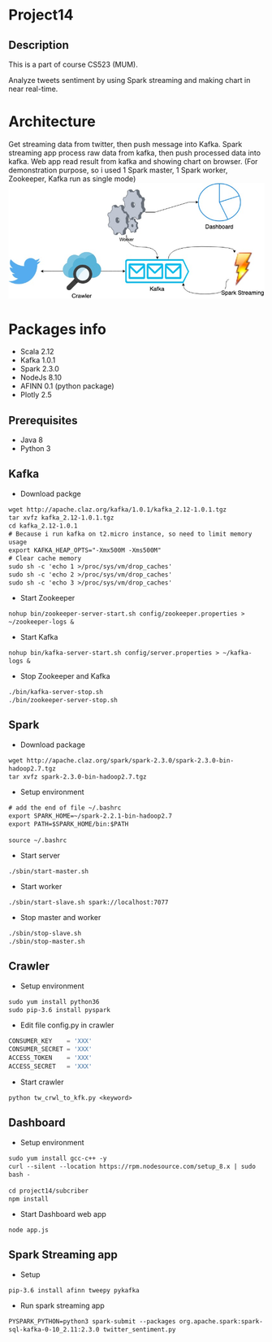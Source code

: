 # Project14

## Description
This is a part of course CS523 (MUM).

Analyze tweets sentiment by using Spark streaming and making chart in near real-time.

# Architecture
Get streaming data from twitter, then push message into Kafka. Spark streaming app process raw data from kafka, then push processed data into kafka. Web app read result from kafka and showing chart on browser.
(For demonstration purpose, so i used 1 Spark master, 1 Spark worker, Zookeeper, Kafka run as single mode) \
![Architecture](./image/architecture.jpg "Architecture")

# Packages info
- Scala 2.12
- Kafka 1.0.1
- Spark 2.3.0
- NodeJs 8.10
- AFINN 0.1 (python package)
- Plotly 2.5

## Prerequisites
- Java 8
- Python 3

## Kafka
- Download packge
```shell
wget http://apache.claz.org/kafka/1.0.1/kafka_2.12-1.0.1.tgz
tar xvfz kafka_2.12-1.0.1.tgz
cd kafka_2.12-1.0.1
# Because i run kafka on t2.micro instance, so need to limit memory usage
export KAFKA_HEAP_OPTS="-Xmx500M -Xms500M"
# Clear cache memory
sudo sh -c 'echo 1 >/proc/sys/vm/drop_caches'
sudo sh -c 'echo 2 >/proc/sys/vm/drop_caches'
sudo sh -c 'echo 3 >/proc/sys/vm/drop_caches'
```

- Start Zookeeper
```shell
nohup bin/zookeeper-server-start.sh config/zookeeper.properties > ~/zookeeper-logs &
```

- Start Kafka
```shell
nohup bin/kafka-server-start.sh config/server.properties > ~/kafka-logs &
```

- Stop Zookeeper and Kafka
```shell
./bin/kafka-server-stop.sh
./bin/zookeeper-server-stop.sh
```

## Spark
- Download package
```shell
wget http://apache.claz.org/spark/spark-2.3.0/spark-2.3.0-bin-hadoop2.7.tgz
tar xvfz spark-2.3.0-bin-hadoop2.7.tgz
```

- Setup environment
```shell
# add the end of file ~/.bashrc
export SPARK_HOME=~/spark-2.2.1-bin-hadoop2.7
export PATH=$SPARK_HOME/bin:$PATH

source ~/.bashrc
```
- Start server
```shell
./sbin/start-master.sh
```

- Start worker
```shell
./sbin/start-slave.sh spark://localhost:7077
```

- Stop master and worker
```shell
./sbin/stop-slave.sh
./sbin/stop-master.sh
```
## Crawler
- Setup environment
```shell
sudo yum install python36
sudo pip-3.6 install pyspark
```

- Edit file config.py in crawler
```python
CONSUMER_KEY    = 'XXX'
CONSUMER_SECRET = 'XXX'
ACCESS_TOKEN    = 'XXX'
ACCESS_SECRET   = 'XXX'
```

- Start crawler
```shell
python tw_crwl_to_kfk.py <keyword>
```

## Dashboard
- Setup environment
```shell
sudo yum install gcc-c++ -y
curl --silent --location https://rpm.nodesource.com/setup_8.x | sudo bash -

cd project14/subcriber
npm install
```
- Start Dashboard web app
```shell
node app.js
```

## Spark Streaming app
- Setup
```shell
pip-3.6 install afinn tweepy pykafka
```

- Run spark streaming app
```shell
PYSPARK_PYTHON=python3 spark-submit --packages org.apache.spark:spark-sql-kafka-0-10_2.11:2.3.0 twitter_sentiment.py
```

